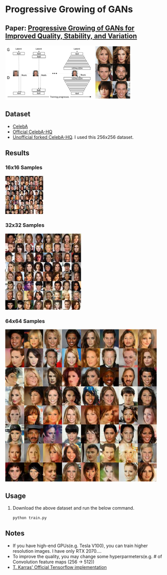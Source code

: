 # Progressive Growing of GANs

## Paper: [Progressive Growing of GANs for Improved Quality, Stability, and Variation](https://arxiv.org/pdf/1710.10196.pdf)

<img src="/assets/pggan.png" width="400"/>


## Dataset
- [CelebA](http://mmlab.ie.cuhk.edu.hk/projects/CelebA.html)
- [Official CelebA-HQ](https://drive.google.com/drive/folders/0B4qLcYyJmiz0TXY1NG02bzZVRGs)
- [Unofficial forked CelebA-HQ](https://drive.google.com/drive/folders/11Vz0fqHS2rXDb5pprgTjpD7S2BAJhi1P). I used this 256x256 dataset.

## Results
### 16x16 Samples
<img src="/assets/16x16.jpg" width="120" height="120" />

### 32x32 Samples
<img src="/assets/32x32.jpg" width="240" height="240" />

### 64x64 Samples
<img src="/assets/64x64.jpg" width="480" height="480" />

## Usage
1. Download the above dataset and run the below command.
    ```
    python train.py
    ```


## Notes
- If you have high-end GPUs(e.g. Tesla V100), you can train higher resolution images. I have only RTX 2070....
- To improve the quality, you may change some hyperparmeters(e.g. # of Convolution feature maps (256 -> 512))
- [T. Karras' Official Tensorflow implementation](https://github.com/tkarras/progressive_growing_of_gans)